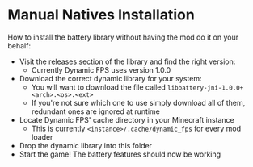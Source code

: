# Manual Natives Installation

How to install the battery library without having the mod do it on your behalf:

- Visit the [releases section](https://github.com/LostLuma/battery/releases) of the library and find the right version:
  - Currently Dynamic FPS uses version 1.0.0
- Download the correct dynamic library for your system:
  - You will want to download the file called `libbattery-jni-1.0.0+<arch>.<os>.<ext>`
  - If you're not sure which one to use simply download all of them, redundant ones are ignored at runtime
- Locate Dynamic FPS' cache directory in your Minecraft instance
  - This is currently `<instance>/.cache/dynamic_fps` for every mod loader
- Drop the dynamic library into this folder
- Start the game! The battery features should now be working
